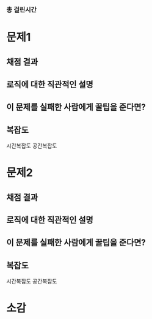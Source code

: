 ### 총 걸린시간

<!-- 네이버 시계 등 캡쳐 필수! -->

# 문제1

## 채점 결과

## 로직에 대한 직관적인 설명

## 이 문제를 실패한 사람에게 꿀팁을 준다면?
<!-- 적고싶은 게 없다면 삭제해도 됨 -->

## 복잡도

시간복잡도
공간복잡도

# 문제2

## 채점 결과

## 로직에 대한 직관적인 설명

## 이 문제를 실패한 사람에게 꿀팁을 준다면?
<!-- 적고싶은 게 없다면 삭제해도 됨 -->

## 복잡도

시간복잡도
공간복잡도

# 소감
